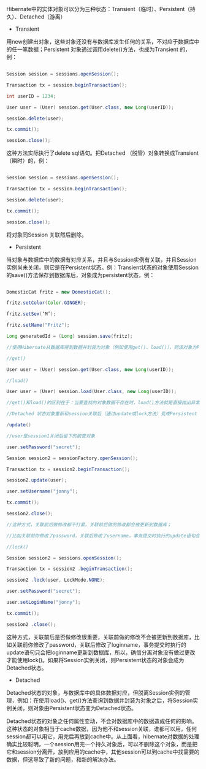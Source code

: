 Hibernate中的实体对象可以分为三种状态：Transient（临时）、Persistent（持久）、Detached（游离）

* Transient 

用new创建出对象，这些对象还没有与数据库发生任何的关系，不对应于数据库中的任一笔数据；Persistent 对象通过调用delete()方法，也成为Transient 的，例：

```java  

Session session = sessions.openSession();

Transaction tx = session.beginTransaction();

int userID = 1234;

User user = (User) session.get(User.class, new Long(userID));

session.delete(user);

tx.commit();

session.close();

```

这种方法实际执行了delete sql语句。把Detached （脱管）对象转换成Transient（瞬时）的，例：

```java  

Session session = sessions.openSession();

Transaction tx = session.beginTransaction();

session.delete(user);

tx.commit();

session.close();

```

将对象同Session 关联然后删除。

* Persistent

当对象与数据库中的数据有对应关系，并且与Session实例有关联，并且Session实例尚未关闭，则它是在Persistent状态。例：Transient状态的对象使用Session的save()方法保存到数据库后，对象成为persistent状态，例：

```java  

DomesticCat fritz = new DomesticCat();

fritz.setColor(Color.GINGER);

fritz.setSex(‘M’);

fritz.setName("Fritz");

Long generatedId = (Long) session.save(fritz);

//使用Hibernate从数据库得到数据并封装为对象（例如使用get()、load()），则该对象为Persistent状态

//get()

User user = (User) session.get(User.class, new Long(userID)); 

//load()

User user = (User) session.load(User.class, new Long(userID));

//get()和load()的区别在于：当要查找的对象数据不存在时，load()方法就是直接抛出异常，而get()方法则返回null值 

//Detached 状态对象重新和session关联后（通过update或lock方法）变成Persistent 状态，例：

/update() 

//user是session1关闭后留下的脱管对象

user.setPassword("secret");

Session session2 = sessionFactory.openSession();

Transaction tx = session2.beginTransaction();

session2.update(user);

user.setUsername("jonny");

tx.commit();

session2.close();

//这种方式，关联前后做修改都不打紧，关联前后做的修改都会被更新到数据库；

//比如关联前你修改了password，关联后修改了username，事务提交时执行的update语句会把password、username都更新

//lock()

Session session2 = sessions.openSession();

Transaction tx = session2 .beginTransaction();

session2 .lock(user, LockMode.NONE);

user.setPassword("secret");

user.setLoginName("jonny");

tx.commit();

session2 .close();

```

这种方式，关联前后是否做修改很重要，关联前做的修改不会被更新到数据库，比如关联前你修改了password，关联后修改了loginname，事务提交时执行的update语句只会把loginname更新到数据库，所以，确信分离对象没有做过更改才能使用lock()。如果将Session实例关闭，则Persistent状态的对象会成为Detached状态。

* Detached

Detached状态的对象，与数据库中的具体数据对应，但脱离Session实例的管理，例如：在使用load()、get()方法查询到数据并封装为对象之后，将Session实例关闭，则对象由Persistent状态变为Detached状态。

Detached状态的对象之任何属性变动，不会对数据库中的数据造成任何的影响。这种状态的对象相当于cache数据，因为他不和session关联，谁都可以用，任何session都可以用它，用完后再放到cache中。从上面看，hibernate对数据的处理确实比较聪明，一个session用完一个持久对象后，可以不删除这个对象，而是把它和session分离开，放到应用的cache中，其他session可以到cache中找需要的数据，但这导致了新的问题，和新的解决办法。


  
